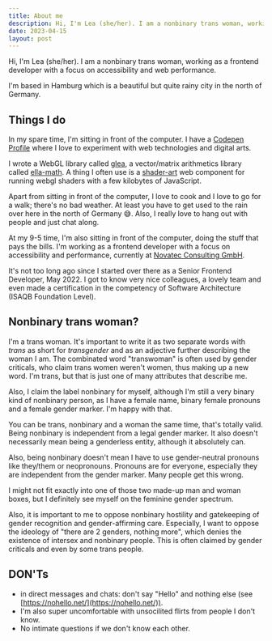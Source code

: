 ```yaml
---
title: About me
description: Hi, I'm Lea (she/her). I am a nonbinary trans woman, working as a frontend developer with a focus on accessibility and web performance.
date: 2023-04-15
layout: post
---
```

Hi, I'm Lea (she/her). I am a nonbinary trans woman, working as a frontend developer with a focus on accessibility and web performance.

I'm based in Hamburg which is a beautiful but quite rainy city in the north of Germany.

## Things I do

In my spare time, I'm sitting in front of the computer. I have a [Codepen Profile](https://codepen.io/learosema/) where I love to experiment with web technologies and digital arts.

I wrote a WebGL library called [glea](https://github.com/learosema/glea), a vector/matrix arithmetics library called [ella-math](https://github.com/learosema/ella-math). A thing I often use is a [shader-art](https://github.com/shader-art/) web component for running webgl shaders with a few kilobytes of JavaScript. 

Apart from sitting in front of the computer, I love to cook and I love to go for a walk; there's no bad weather. At least you have to get used to the rain over here in the north of Germany 😅. Also, I really love to hang out with people and just chat along.

At my 9-5 time, I'm also sitting in front of the computer, doing the stuff that pays the bills. I'm working as a frontend developer with a focus on accessibility and performance, currently at [Novatec Consulting GmbH](https://novatec-gmbh.de).

It's not too long ago since I started over there as a Senior Frontend Developer, May 2022. I got to know very nice colleagues, a lovely team and even made a certification in the competency of Software Architecture (ISAQB Foundation Level).

## Nonbinary trans woman?

I'm a trans woman. It's important to write it as two separate words with _trans_ as short for _transgender_ and as an adjective further describing the woman I am. The combinated word "transwoman" is often used by gender criticals, who claim trans women weren't women, thus making up a new word. I'm trans, but that is just one of many attributes that describe me. 

Also, I claim the label nonbinary for myself, although I'm still a very binary kind of nonbinary person, as I have a female name, binary female pronouns and a female gender marker. I'm happy with that. 

You can be trans, nonbinary and a woman the same time, that's totally valid. Being nonbinary is independent from a legal gender marker. It also doesn't necessarily mean being a genderless entity, although it absolutely can. 

Also, being nonbinary doesn't mean I have to use gender-neutral pronouns like they/them or neopronouns. Pronouns are for everyone, especially they are independent from the gender marker. Many people get this wrong.

I might not fit exactly into one of those two made-up man and woman boxes, but I definitely see myself on the feminine gender spectrum. 

Also, it is important to me to oppose nonbinary hostility and gatekeeping of gender recognition and gender-affirming care. Especially, I want to oppose the ideology of "there are 2 genders, nothing more", which denies the existence of intersex and nonbinary people. This is often claimed by gender criticals and even by some trans people.

## DON'Ts

- in direct messages and chats: don't say "Hello" and nothing else (see [https://nohello.net/](https://nohello.net/)).
- I'm also super uncomfortable with unsocilited flirts from people I don't know.
- No intimate questions if we don't know each other.
